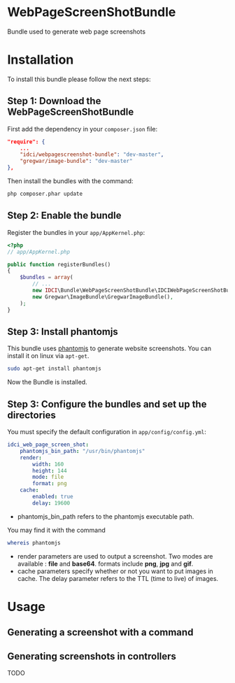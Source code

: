 WebPageScreenShotBundle
=======================

Bundle used to generate web page screenshots

Installation
============

To install this bundle please follow the next steps:

## Step 1: Download the WebPageScreenShotBundle

First add the dependency in your `composer.json` file:

```json
"require": {
    ...
    "idci/webpagescreenshot-bundle": "dev-master",
    "gregwar/image-bundle": "dev-master"
},
```

Then install the bundles with the command:

```sh
php composer.phar update
```

## Step 2: Enable the bundle

Register the bundles in your `app/AppKernel.php`:

```php
<?php
// app/AppKernel.php

public function registerBundles()
{
    $bundles = array(
        // ...
        new IDCI\Bundle\WebPageScreenShotBundle\IDCIWebPageScreenShotBundle(),
        new Gregwar\ImageBundle\GregwarImageBundle(),
    );
}
```

## Step 3: Install phantomjs

This bundle uses [phantomjs](http://phantomjs.org/ "phantomjs") to generate website screenshots. You can install it on linux via `apt-get`.

```sh
sudo apt-get install phantomjs
```

Now the Bundle is installed.

## Step 3: Configure the bundles and set up the directories

You must specify the default configuration in `app/config/config.yml`:

```yml
idci_web_page_screen_shot:
    phantomjs_bin_path: "/usr/bin/phantomjs"
    render:
        width: 160
        height: 144
        mode: file
        format: png
    cache:
        enabled: true
        delay: 19600
```

  * phantomjs_bin_path refers to the phantomjs executable path.

You may find it with the command

```sh
whereis phantomjs
```

  * render parameters are used to output a screenshot. Two modes are available : **file** and **base64**. formats include **png**, **jpg** and **gif**.
  * cache parameters specify whether or not you want to put images in cache. The delay parameter refers to the TTL (time to live) of images.

Usage
=====

## Generating a screenshot with a command

## Generating screenshots in controllers

TODO





